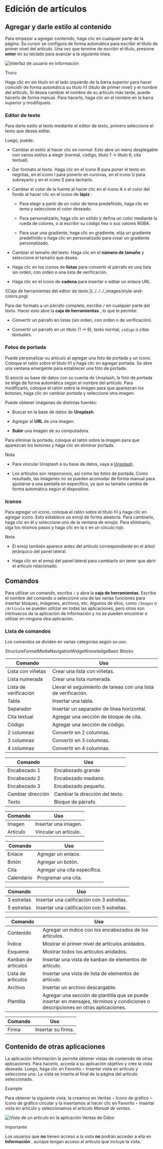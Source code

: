 # Edición de artículos

## Agregar y darle estilo al contenido

Para empezar a agregar contenido, haga clic en cualquier parte de la página.
Su cursor se configura de forma automática para escribir el título de primer
nivel del artículo. Una vez que termine de escribir el título, presione
**enter** en su teclado para avanzar a la siguiente línea.

![Interfaz de usuario en Información](../../../_images/ui.png)

Truco

Haga clic en sin título en el lado izquierdo de la barra superior para hacer
coincidir de forma automática su título h1 (título de primer nivel) y el
nombre del artículo. Si desea cambiar el nombre de su artículo más tarde,
puede hacerlo de forma manual. Para hacerlo, haga clic en el nombre en la
barra superior y modifíquelo.

### Editor de texto

Para darle estilo al texto mediante el editor de texto, primero seleccione el
texto que desea editar.

Luego, puede:

  * Cambiar el estilo al hacer clic en normal. Esto abre un menú desplegable con varios estilos a elegir (normal, código, título 1 → título 6, cita textual).

  * Dar formato al texto. Haga clic en el icono B para poner el texto en negritas, en el icono I para ponerlo en cursivas, en el icono U para subrayarlo y en el icono S para tacharlo.

  * Cambiar el color de la fuente al hacer clic en el icono A o el color del fondo al hacer clic en el icono de **lápiz** :

    * Para elegir a partir de un color de tema predefinido, haga clic en tema y seleccione el color deseado.

    * Para personalizarlo, haga clic en sólido y defina un color mediante la rueda de colores, o al escribir su código hex o sus valores RGBA.

    * Para usar una gradiente, haga clic en gradiente, elija un gradiente predefinido o haga clic en personalizado para crear un gradiente personalizado.

  * Cambiar el tamaño del texto. Haga clic en el **número de tamaño** y seleccione el tamaño que desea.

  * Haga clic en los iconos de **listas** para convertir el párrafo en una lista sin orden, con orden o una lista de verificación.

  * Haga clic en el icono de **cadena** para insertar o editar un enlace URL.

![Caja de herramientas del editor de texto.](../../../_images/style-and-
colors.png)

Para dar formato a un párrafo completo, escriba `/` en cualquier parte del
texto. Hacer esto abre la **caja de herramientas** , lo que le permite:

  * Convertir un párrafo en listas (sin orden, con orden o de verificación).

  * Convertir un párrafo en un título (1 → 6), texto normal, `código` o _citas textuales_.

### Fotos de portada

Puede personalizar su artículo al agregar una foto de portada y un icono.
Coloque el ratón sobre el título h1 y haga clic en agregar portada. Se abre
una ventana emergente para establecer una foto de portada.

Si asoció su base de datos con su cuenta de Unsplash, la foto de portada se
elige de forma automática según el nombre del artículo. Para modificarlo,
coloque el ratón sobre la imagen para que aparezcan los botones, haga clic en
cambiar portada y seleccione otra imagen.

Puede obtener imágenes de distintas fuentes:

  * Buscar en la base de datos de **Unsplash**.

  * Agregar el **URL** de una imagen.

  * **Subir** una imagen de su computadora.

Para eliminar la portada, coloque el ratón sobre la imagen para que aparezcan
los botones y haga clic en eliminar portada.

Nota

  * Para vincular Unsplash a su base de datos, vaya a [Unsplash](../../general/integrations/unsplash.html).

  * Los artículos son responsivos, así como las fotos de portada. Como resultado, las imágenes no se pueden acomodar de forma manual para ajustarse a una pantalla en específico, ya que su tamaño cambia de forma automática según el dispositivo.

### Iconos

Para agregar un icono, coloque el ratón sobre el título h1 y haga clic en
agregar icono. Esto establece un emoji de forma aleatoria. Para cambiarlo,
haga clic en él y seleccione uno de la ventana de emojis. Para eliminarlo,
siga los mismos pasos y haga clic en la x en un círculo rojo.

Nota

  * El emoji también aparece antes del artículo correspondiente en el árbol jerárquico del panel lateral.

  * Haga clic en el emoji del panel lateral para cambiarlo sin tener que abrir el artículo relacionado.

## Comandos

Para utilizar un comando, escriba `/` y abra la **caja de herramientas**.
Escriba el nombre del comando o seleccione una de las varias funciones para
insertar bloques, imágenes, archivos, etc. Algunos de ellos, como `/Imagen` o
`/Artículo` se pueden utilizar en todas las aplicaciones, pero otros son
intrínsecos de la aplicación de Información y no se pueden encontrar o
utilizar en ninguna otra aplicación.

### Lista de comandos

Los comandos se dividen en varias categorías según su uso.

StructureFormatMediaNavigationWidgetKnowledgeBasic Blocks

Comando | Uso  
---|---  
Lista con viñetas | Crear una lista con viñetas.  
Lista numerada | Crear una lista numerada.  
Lista de verificación | Llevar el seguimiento de tareas con una lista de verificación.  
Tabla | Insertar una tabla.  
Separador | Insertar un separador de línea horizontal.  
Cita textual | Agregar una sección de bloque de cita.  
Código | Agregar una sección de código.  
2 columnas | Convertir en 2 columnas.  
3 columnas | Convertir en 3 columnas.  
4 columnas | Convertir en 4 columnas.  
  
Comando | Uso  
---|---  
Encabezado 1 | Encabezado grande  
Encabezado 2 | Encabezado mediano.  
Encabezado 3 | Encabezado pequeño.  
Cambiar dirección | Cambiar la dirección del texto.  
Texto | Bloque de párrafo.  
  
Comando | Uso  
---|---  
Imagen | Insertar una imagen.  
Artículo | Vincular un artículo.  
  
Comando | Uso  
---|---  
Enlace | Agregar un enlace.  
Botón | Agregar un botón.  
Cita | Agregar una cita específica.  
Calendario | Programar una cita.  
  
Comando | Uso  
---|---  
3 estrellas | Insertar una calificación con 3 estrellas.  
5 estrellas | Insertar una calificación con 5 estrellas.  
  
Comando | Uso  
---|---  
Contenido | Agregar un índice con los encabezados de los artículos.  
Índice | Mostrar el primer nivel de artículos anidados.  
Esquema | Mostrar todos los artículos anidados.  
Kanban de artículos | Insertar una vista de kanban de elementos de artículo.  
Lista de artículos | Insertar una vista de lista de elementos de artículo.  
Archivo | Insertar un archivo descargable.  
Plantilla | Agregar una sección de plantilla que se puede insertar en mensajes, términos y condiciones o descripciones en otras aplicaciones.  
  
Comando | Uso  
---|---  
Firma | Insertar su firma.  
  
## Contenido de otras aplicaciones

La aplicación Información le permite obtener vistas de contenido de otras
aplicaciones. Para hacerlo, acceda a su aplicación objetivo y cree la vista
deseada. Luego, haga clic en Favorito ‣ Insertar vista en artículo y
seleccione uno. La vista se inserta al final de la página del artículo
seleccionado.

Example

Para obtener la siguiente vista, la creamos en Ventas ‣ Icono de gráfico ‣
Icono de gráfico circular y la insertamos al hacer clic en Favorito ‣ Insertar
vista en artículo y seleccionamos el artículo _Manual de ventas_.

![Vista de un artículo en la aplicación Ventas de
Odoo](../../../_images/inserted-view.png)

Importante

Los usuarios que **no** tienen acceso a la vista **no** podrán acceder a ella
en **Información** , aunque tengan acceso al artículo que incluye la vista.

